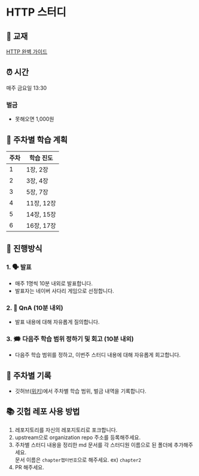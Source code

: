 # HTTP 스터디

## 📘 교재

[HTTP 완벽 가이드](https://www.yes24.com/Product/Goods/15381085)

## ⏰ 시간

매주 금요일 13:30

### 벌금

- 못해오면 1,000원

## 📒 주차별 학습 계획

|주차|학습 진도|
|------|---|
|1| 1장, 2장 |
|2| 3장, 4장 |
|3| 5장, 7장 |
|4| 11장, 12장 |
|5| 14장, 15장 |
|6| 16장, 17장 |

## 📖 진행방식

### 1. 🗣️ 발표

- 매주 1명씩 10분 내외로 발표합니다.
- 발표자는 네이버 사다리 게임으로 선정합니다.

### 2. 🤔 QnA (10분 내외)

- 발표 내용에 대해 자유롭게 질의합니다.

### 3. 🗯️ 다음주 학습 범위 정하기 및 회고 (10분 내외)

- 다음주 학습 범위를 정하고, 이번주 스터디 내용에 대해 자유롭게 회고합니다.

## 🧾 주차별 기록

- 깃허브([위키](https://github.com/sujinjwa/HTTP-Study/wiki))에서 주차별 학습 범위, 벌금 내역을 기록합니다.

## 📚 깃헙 레포 사용 방법

1. 레포지토리를 자신의 레포지토리로 포크합니다.
2. upstream으로 organization repo 주소를 등록해주세요.
3. 주차별 스터디 내용을 정리한 md 문서를 각 스터디원 이름으로 된 폴더에 추가해주세요. <br />
   문서 이름은 `chapter챕터번호`으로 해주세요. ex) `chapter2`
4. PR 해주세요. <br/>
